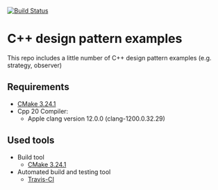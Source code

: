 [![Build Status](https://app.travis-ci.com/czm35388/design_pattern_examples.svg?branch=main&status=created)](https://app.travis-ci.com/github/czm35388/design_pattern_examples) 

# C++ design pattern examples
This repo includes a little number of C++ design pattern examples (e.g. strategy, observer)

## Requirements
* [CMake 3.24.1](https://cmake.org/cmake/help/latest/release/3.24.html)
* Cpp 20 Compiler:
  * Apple clang version 12.0.0 (clang-1200.0.32.29)

## Used tools
* Build tool
  * [CMake 3.24.1](https://cmake.org/cmake/help/latest/release/3.24.html)
* Automated build and testing tool
  * [Travis-CI](https://www.travis-ci.com/)
